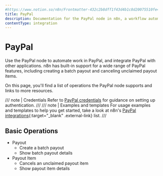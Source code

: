 ```yaml
---
#https://www.notion.so/n8n/Frontmatter-432c2b8dff1f43d4b1c8d20075510fe4
title: PayPal
description: Documentation for the PayPal node in n8n, a workflow automation platform. Includes details of operations and configuration, and links to examples and credentials information.
contentType: integration
---
```


# PayPal

Use the PayPal node to automate work in PayPal, and integrate PayPal with other applications. n8n has built-in support for a wide range of PayPal features, including creating a batch payout and canceling unclaimed payout items. 

On this page, you'll find a list of operations the PayPal node supports and links to more resources.

/// note | Credentials
Refer to [PayPal credentials](/integrations/builtin/credentials/paypal/) for guidance on setting up authentication. 
///
/// note | Examples and templates
For usage examples and templates to help you get started, take a look at n8n's [PayPal integrations](https://n8n.io/integrations/paypal/){:target="_blank" .external-link} list.
///

## Basic Operations

* Payout
    * Create a batch payout
    * Show batch payout details
* Payout Item
    * Cancels an unclaimed payout item
    * Show payout item details
